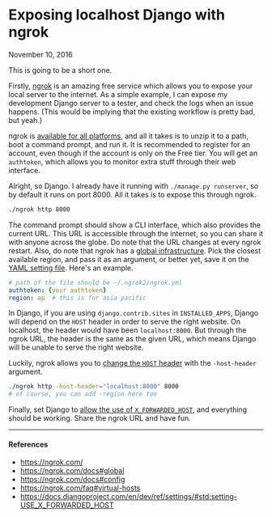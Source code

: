Exposing localhost Django with ngrok
===

November 10, 2016

This is going to be a short one.

Firstly, [ngrok](https://ngrok.com/) is an amazing free service which allows you to expose your local server to the internet. As a simple example, I can expose my development Django server to a tester, and check the logs when an issue happens. (This would be implying that the existing workflow is pretty bad, but yeah.)

ngrok is [available for all platforms](https://ngrok.com/download), and all it takes is to unzip it to a path, boot a command prompt, and run it. It is recommended to register for an account, even though if the account is only on the Free tier. You will get an `authtoken`, which allows you to monitor extra stuff through their web interface.

Alright, so Django. I already have it running with `./manage.py runserver`, so by default it runs on port 8000. All it takes is to expose this through ngrok.

```sh
./ngrok http 8000
```

The command prompt should show a CLI interface, which also provides the current URL. This URL is accessible through the internet, so you can share it with anyone across the globe. Do note that the URL changes at every ngrok restart. Also, do note that ngrok has a [global infrastructure](https://ngrok.com/docs#global). Pick the closest available region, and pass it as an argument, or better yet, save it on the [YAML setting file](https://ngrok.com/docs#config). Here's an example.

```yaml
# path of the file should be ~/.ngrok2/ngrok.yml
authtoken: {your authtoken}
region: ap  # this is for asia pacific
```

In Django, if you are using `django.contrib.sites` in `INSTALLED_APPS`, Django will depend on the `HOST` header in order to serve the right website. On localhost, the header would have been `localhost:8000`. But through the ngrok URL, the header is the same as the given URL, which means Django will be unable to serve the right website.

Luckily, ngrok allows you to [change the `HOST` header](https://ngrok.com/faq#virtual-hosts) with the `-host-header` argument.

```sh
./ngrok http -host-header="localhost:8000" 8000
# of course, you can add -region here too
```

Finally, set Django to [allow the use of `X_FORWARDED_HOST`](https://docs.djangoproject.com/en/dev/ref/settings/#std:setting-USE_X_FORWARDED_HOST), and everything should be working. Share the ngrok URL and have fun.

---

#### References

- https://ngrok.com/
- https://ngrok.com/docs#global
- https://ngrok.com/docs#config
- https://ngrok.com/faq#virtual-hosts
- https://docs.djangoproject.com/en/dev/ref/settings/#std:setting-USE_X_FORWARDED_HOST
